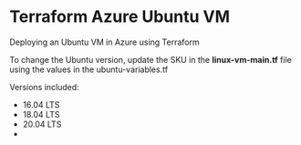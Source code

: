 # Terraform Azure Ubuntu VM

Deploying an Ubuntu VM in Azure using Terraform

To change the Ubuntu version, update the SKU in the **linux-vm-main.tf** file using the values in the ubuntu-variables.tf

Versions included:

* 16.04 LTS
* 18.04 LTS
* 20.04 LTS
* 
